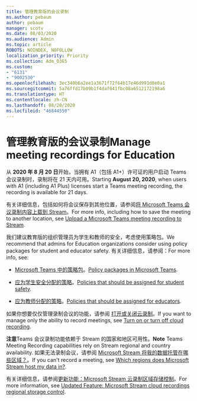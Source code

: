 ```yaml
---
title: 管理教育版的会议录制
ms.author: pebaum
author: pebaum
manager: scotv
ms.date: 08/03/2020
ms.audience: Admin
ms.topic: article
ROBOTS: NOINDEX, NOFOLLOW
localization_priority: Priority
ms.collection: Adm_O365
ms.custom:
- "6131"
- "9002530"
ms.openlocfilehash: 3ec340b6a2ee1a3671f72f64b17e46d991d8e0a1
ms.sourcegitcommit: 5a76ffd17b09b1f4daf041fbc08a6512172198a6
ms.translationtype: HT
ms.contentlocale: zh-CN
ms.lasthandoff: 08/20/2020
ms.locfileid: "46844550"
---
```

# <a name="manage-meeting-recordings-for-education"></a><span data-ttu-id="71904-102">管理教育版的会议录制</span><span class="sxs-lookup"><span data-stu-id="71904-102">Manage meeting recordings for Education</span></span>

<span data-ttu-id="71904-103">从 **2020 年 8 月 20 日**开始，当拥有 A1（包括 A1+）许可证的用户启动 Teams 会议录制时，录制将在 21 天内可用。</span><span class="sxs-lookup"><span data-stu-id="71904-103">Starting  **August 20, 2020**, when users with A1 (including A1 Plus) licenses start a Teams meeting recording, the recording is available for 21 days.</span></span>

<span data-ttu-id="71904-104">有关详细信息，包括如何将会议保存到其他位置，请参阅[将 Microsoft Teams 会议录制内容上载到 Stream](https://docs.microsoft.com/stream/portal-upload-teams-meeting-recording)。</span><span class="sxs-lookup"><span data-stu-id="71904-104">For more info, including how to save the meeting to another location, see [Upload a Microsoft Teams meeting recording to Stream](https://docs.microsoft.com/stream/portal-upload-teams-meeting-recording).</span></span>

<span data-ttu-id="71904-105">我们建议教育版的组织管理员为学生和教师的安全，考虑使用策略包。</span><span class="sxs-lookup"><span data-stu-id="71904-105">We recommend that admins for Education organizations consider using policy packages for student and educator safety.</span></span> <span data-ttu-id="71904-106">有关详细信息，请参阅：</span><span class="sxs-lookup"><span data-stu-id="71904-106">For more info, see:</span></span>

- <span data-ttu-id="71904-107">[Microsoft Teams 中的策略包](https://docs.microsoft.com/microsoftteams/policy-packages-edu#policy-packages-in-microsoft-teams)。</span><span class="sxs-lookup"><span data-stu-id="71904-107">[Policy packages in Microsoft Teams](https://docs.microsoft.com/microsoftteams/policy-packages-edu#policy-packages-in-microsoft-teams).</span></span>  
    
- <span data-ttu-id="71904-108">[应为学生安全分配的策略](https://docs.microsoft.com/microsoftteams/policy-packages-edu#policies-that-should-be-assigned-for-student-safety)。</span><span class="sxs-lookup"><span data-stu-id="71904-108">[Policies that should be assigned for student safety](https://docs.microsoft.com/microsoftteams/policy-packages-edu#policies-that-should-be-assigned-for-student-safety).</span></span>

- <span data-ttu-id="71904-109">[应为教师分配的策略](https://docs.microsoft.com/microsoftteams/policy-packages-edu#policies-that-should-be-assigned-for-educators)。</span><span class="sxs-lookup"><span data-stu-id="71904-109">[Policies that should be assigned for educators](https://docs.microsoft.com/microsoftteams/policy-packages-edu#policies-that-should-be-assigned-for-educators).</span></span>

<span data-ttu-id="71904-110">如果你想要仅仅管理录制会议的功能，请参阅 [打开或关闭云录制](https://docs.microsoft.com/microsoftteams/cloud-recording#turn-on-or-turn-off-cloud-recording)。</span><span class="sxs-lookup"><span data-stu-id="71904-110">If you want to manage only the ability to record meetings, see [Turn on or turn off cloud recording](https://docs.microsoft.com/microsoftteams/cloud-recording#turn-on-or-turn-off-cloud-recording).</span></span>  

<span data-ttu-id="71904-111">**注意**Teams 会议录制功能依赖于 Stream 的国家和地区可用性。</span><span class="sxs-lookup"><span data-stu-id="71904-111">**Note** Teams Meeting Recording capabilities rely on Stream regional and country availability.</span></span> <span data-ttu-id="71904-112">如果无法录制会议，请参阅 [Microsoft Stream 将我的数据托管在哪些区域？](https://docs.microsoft.com/stream/faq#which-regions-does-microsoft-stream-host-my-data-in)。</span><span class="sxs-lookup"><span data-stu-id="71904-112">If you can't record a meeting, see [Which regions does Microsoft Stream host my data in?](https://docs.microsoft.com/stream/faq#which-regions-does-microsoft-stream-host-my-data-in).</span></span> 

<span data-ttu-id="71904-113">有关详细信息，请参阅[更新功能：Microsoft Stream 云录制区域存储控制](https://admin.microsoft.com/AdminPortal/Home#/MessageCenter?id=MC214327)。</span><span class="sxs-lookup"><span data-stu-id="71904-113">For more information, see [Updated Feature: Microsoft Stream cloud recordings regional storage control](https://admin.microsoft.com/AdminPortal/Home#/MessageCenter?id=MC214327).</span></span>
